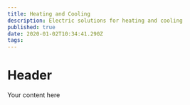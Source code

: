 ```yaml
---
title: Heating and Cooling
description: Electric solutions for heating and cooling
published: true
date: 2020-01-02T10:34:41.290Z
tags: 
---
```


# Header
Your content here